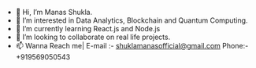- 👋 Hi, I’m Manas Shukla.
- 👀 I’m interested in Data Analytics, Blockchain and Quantum Computing.
- 🌱 I’m currently learning React.js and Node.js
- 💞️ I’m looking to collaborate on real life projects.
- 📫 Wanna Reach me| E-mail :- shuklamanasofficial@gmail.com Phone:- +919569050543

<!---
IamLucidDreamer/IamLucidDreamer is a ✨ special ✨ repository because its `README.md` (this file) appears on your GitHub profile.
You can click the Preview link to take a look at your changes.
--->
